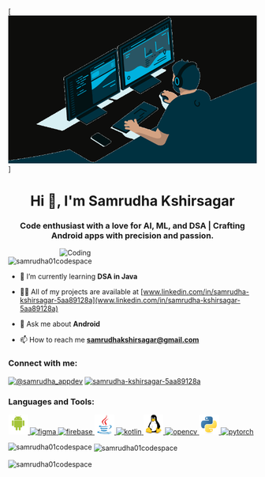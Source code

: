 
[![MasterHead](https://raw.githubusercontent.com/Potential17/Potential17/master/user%20(2).gif)]
<h1 align="center">Hi 👋, I'm Samrudha Kshirsagar</h1>
<h3 align="center">Code enthusiast with a love for AI, ML, and DSA | Crafting Android apps with precision and passion.</h3>
<img align="right" alt="Coding" width="400" src="[https://media.kasperskydaily.com/wp-content/uploads/sites/86/2023/12/05124116/android-restricted-settings-featured.jpg](https://developer.android.com/static/images/shared/pointing-1.gif)">


<p align="left"> <img src="https://komarev.com/ghpvc/?username=samrudha01codespace&label=Profile%20views&color=0e75b6&style=flat" alt="samrudha01codespace" /> </p>

- 🌱 I’m currently learning **DSA in Java**

- 👨‍💻 All of my projects are available at [www.linkedin.com/in/samrudha-kshirsagar-5aa89128a](www.linkedin.com/in/samrudha-kshirsagar-5aa89128a)

- 💬 Ask me about **Android**

- 📫 How to reach me **samrudhakshirsagar@gmail.com**

<h3 align="left">Connect with me:</h3>
<p align="left">
<a href="https://twitter.com/@samrudha_appdev" target="blank"><img align="center" src="https://raw.githubusercontent.com/rahuldkjain/github-profile-readme-generator/master/src/images/icons/Social/twitter.svg" alt="@samrudha_appdev" height="30" width="40" /></a>
<a href="https://linkedin.com/in/samrudha-kshirsagar-5aa89128a" target="blank"><img align="center" src="https://raw.githubusercontent.com/rahuldkjain/github-profile-readme-generator/master/src/images/icons/Social/linked-in-alt.svg" alt="samrudha-kshirsagar-5aa89128a" height="30" width="40" /></a>
</p>

<h3 align="left">Languages and Tools:</h3>
<p align="left"> <a href="https://developer.android.com" target="_blank" rel="noreferrer"> <img src="https://raw.githubusercontent.com/devicons/devicon/master/icons/android/android-original-wordmark.svg" alt="android" width="40" height="40"/> </a> <a href="https://www.figma.com/" target="_blank" rel="noreferrer"> <img src="https://www.vectorlogo.zone/logos/figma/figma-icon.svg" alt="figma" width="40" height="40"/> </a> <a href="https://firebase.google.com/" target="_blank" rel="noreferrer"> <img src="https://www.vectorlogo.zone/logos/firebase/firebase-icon.svg" alt="firebase" width="40" height="40"/> </a> <a href="https://www.java.com" target="_blank" rel="noreferrer"> <img src="https://raw.githubusercontent.com/devicons/devicon/master/icons/java/java-original.svg" alt="java" width="40" height="40"/> </a> <a href="https://kotlinlang.org" target="_blank" rel="noreferrer"> <img src="https://www.vectorlogo.zone/logos/kotlinlang/kotlinlang-icon.svg" alt="kotlin" width="40" height="40"/> </a> <a href="https://www.linux.org/" target="_blank" rel="noreferrer"> <img src="https://raw.githubusercontent.com/devicons/devicon/master/icons/linux/linux-original.svg" alt="linux" width="40" height="40"/> </a> <a href="https://opencv.org/" target="_blank" rel="noreferrer"> <img src="https://www.vectorlogo.zone/logos/opencv/opencv-icon.svg" alt="opencv" width="40" height="40"/> </a> <a href="https://www.python.org" target="_blank" rel="noreferrer"> <img src="https://raw.githubusercontent.com/devicons/devicon/master/icons/python/python-original.svg" alt="python" width="40" height="40"/> </a> <a href="https://pytorch.org/" target="_blank" rel="noreferrer"> <img src="https://www.vectorlogo.zone/logos/pytorch/pytorch-icon.svg" alt="pytorch" width="40" height="40"/> </a> </p>

<p><img align="left" src="https://github-readme-stats.vercel.app/api/top-langs?username=samrudha01codespace&show_icons=true&locale=en&layout=compact" alt="samrudha01codespace" /></p>

<p>&nbsp;<img align="center" src="https://github-readme-stats.vercel.app/api?username=samrudha01codespace&show_icons=true&locale=en" alt="samrudha01codespace" /></p>

<p><img align="center" src="https://github-readme-streak-stats.herokuapp.com/?user=samrudha01codespace&" alt="samrudha01codespace" /></p>
